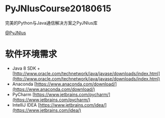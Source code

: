 # PyJNIusCourse20180615
完美的Python与Java通信解决方案之PyJNIus库  

[@PyJNIus](https://github.com/kivy/pyjnius)  

# 软件环境需求  

* Java 8 SDK + [http://www.oracle.com/technetwork/java/javase/downloads/index.html](http://www.oracle.com/technetwork/java/javase/downloads/index.html)
* Anaconda [https://www.anaconda.com/download/](https://www.anaconda.com/download/)
* PyCharm [https://www.jetbrains.com/pycharm/](https://www.jetbrains.com/pycharm/)
* IntelliJ IDEA [https://www.jetbrains.com/idea/](https://www.jetbrains.com/idea/)
